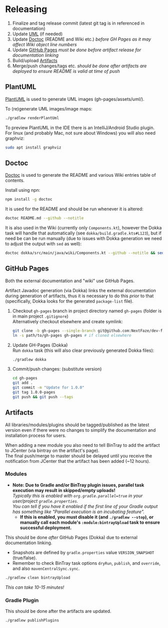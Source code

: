 # Releasing

1. Finalize and tag release commit (latest git tag is in referenced in documentation)
2. Update [UML](#plantuml) (if needed)
3. Update [Doctoc](#doctoc) (README and Wiki etc.) _before GH Pages as it may affect Wiki object line numbers_
4. Update [GitHub Pages](#github-pages) _must be done before artifact release for documentation linking_
5. Build/upload [Artifacts](#artifacts)
6. Merge/push changes/tags etc. _should be done after artifacts are deployed to ensure README is valid at time of push_


## PlantUML
[PlantUML](http://plantuml.com/) is used to generate UML images (gh-pages/assets/uml/).

To (re)generate UML images/image maps:
```bash
./gradlew renderPlantUml
```


To preview PlantUML in the IDE there is an IntelliJ/Android Studio plugin.  
For linux (and probably Mac, not sure about Windows) you will also need graphviz:
```bash
sudo apt install graphviz
``` 


## Doctoc
[Doctoc](https://github.com/thlorenz/doctoc/) is used to generate the README and various Wiki entries table of contents.

Install using npn:
```bash
npm install -g doctoc
```

It is used for the README and should be run whenever it is altered:
```bash
doctoc README.md --github --notitle
```

It is also used in the Wiki (currently only `Components.kt`), however the Dokka task will handle that automatically (see
 `dokka/build.gradle.kts#L123`), but if need be can be run manually (due to issues with Dokka generation we need to adjust the output with
  `sed` as well):
```bash
doctoc dokka/src/main/java/wiki/Components.kt --github --notitle && sed '/<!-- START doctoc generated TOC/,/<!-- END doctoc generated TOC/s/^( *)/ * \1\1/' -ri dokka/src/main/java/wiki/Components.kt
```


## GitHub Pages
Both the external documentation and "wiki" use GitHub Pages.

Artifact Javadoc generation (via Dokka) links the external documentation during generation of artifacts,
thus it is necessary to do this *prior* to that (specifically, Dokka looks for the generated `package-list` file).
 
1. Checkout `gh-pages` branch in project directory named `gh-pages` (folder is in main project `.gitignore`)  
   Alternatively checkout elsewhere and create symlink:
   ```bash
   git clone -b gh-pages --single-branch git@github.com:NextFaze/dev-fun.git gh-pages
   ln -s path/to/gh-pages gh-pages # if cloned elsewhere
   ```

2. Update GH-Pages (Dokka)  
    Run `dokka` task (this will also clear previously generated Dokka files):
   ```bash
   ./gradlew dokka
    ```

3. Commit/push changes: (substitute version)
   ```bash
   cd gh-pages
   git add .
   git commit -m "Update for 1.0.0"
   git tag 1.0.0-pages
   git push && git push --tags
   ```


## Artifacts
All libraries/modules/plugins should be tagged/published as the latest version even if there were no changes to simplify the documentation
and installation process for users.

When adding a new module you also need to tell BinTray to add the artifact to JCenter (via bintray on the artifact's page).  
The final push/merge to master should be delayed until you receive the notification from JCenter that the artifact has been added (~12 hours).

### Modules
- **Note: Due to Gradle and/or BinTray plugin issues, parallel task execution may result in skipped/empty uploads!**    
    _Typically this is enabled with `org.gradle.parallel=true` in your user/project `gradle.properties`._  
    _You can tell if you have it enabled if the first line of your Gradle output has something like "Parallel execution is an incubating feature"._
    - **If this is enabled, you must disable it (and `./gradlew --stop`), or manually call each module's `:module:bintrayUpload` task to ensure successful deployment.**  
     
This should be done *after* GitHub Pages (Dokka) due to external documentation linking.
- Snapshots are defined by `gradle.properties` value `VERSION_SNAPSHOT` (true/false).  
- Remember to check BinTray task options `dryRun`, `publish`, and `override`, and also `mavenCentralSync.sync`. 

```bash
./gradlew clean bintrayUpload
```

_This can take 10-15 minutes!_

### Gradle Plugin
This should be done after the artifacts are updated.

```bash
./gradlew publishPlugins
```
